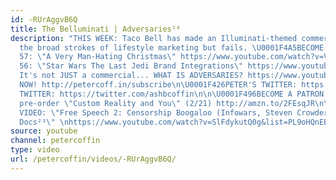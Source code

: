 ```yaml
---
id: -RUrAggvB6Q
title: The Belluminati | Adversaries⁵⁸
description: "THIS WEEK: Taco Bell has made an Illuminati-themed commercial. It follows
  the broad strokes of lifestyle marketing but fails. \U0001F4A5BECOME A PATRON: http://patreon.com/petercoffin\n\n⏪EPISODE
  57: \"A Very Man-Hating Christmas\" https://www.youtube.com/watch?v=VlYuSlExXPk&list=PL9oHQnEByWyXeSTT3Vm3oyTR-e3Tg0Vj0\n⏪EPISODE
  56: \"Star Wars The Last Jedi Brand Integrations\" https://www.youtube.com/watch?v=f1IEG2yjz6c&list=PL9oHQnEByWyXeSTT3Vm3oyTR-e3Tg0Vj0\n\n❓
  It's not JUST a commercial... WHAT IS ADVERSARIES? https://www.youtube.com/watch?v=eiyOLXfOin4&index=3&list=PL9oHQnEByWyXeSTT3Vm3oyTR-e3Tg0Vj0\n\n*************************\n\n\U0001F4FASubscribe
  NOW! http://petercoff.in/subscribe\n\U0001F426PETER'S TWITTER: https://twitter.com/petercoffin\n\U0001F426ASHLEIGH'S
  TWITTER: https://twitter.com/ashbcoffin\n\n\U0001F496BECOME A PATRON! http://patreon.com/petercoffin\n\U0001F4D5
  pre-order \"Custom Reality and You\" (2/21) http://amzn.to/2FEsqJR\n\n-~-~~-~~~-~~-~-\nNEW
  VIDEO: \"Free Speech 2: Censorship Boogaloo (Infowars, Steven Crowder) | Very Important
  Docs²³\" \nhttps://www.youtube.com/watch?v=SlFdykutQ0g&list=PL9oHQnEByWyXObkJN9YYQS9hxBjpN8RLG\n-~-~~-~~~-~~-~-"
source: youtube
channel: petercoffin
type: video
url: /petercoffin/videos/-RUrAggvB6Q/
---
```

